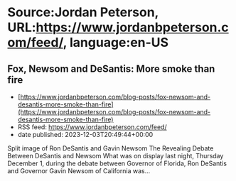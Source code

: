 # Source:Jordan Peterson, URL:https://www.jordanbpeterson.com/feed/, language:en-US

## Fox, Newsom and DeSantis: More smoke than fire
 - [https://www.jordanbpeterson.com/blog-posts/fox-newsom-and-desantis-more-smoke-than-fire](https://www.jordanbpeterson.com/blog-posts/fox-newsom-and-desantis-more-smoke-than-fire)
 - RSS feed: https://www.jordanbpeterson.com/feed/
 - date published: 2023-12-03T20:49:44+00:00

Split image of Ron DeSantis and Gavin Newsom The Revealing Debate Between DeSantis and Newsom What was on display last night, Thursday December 1, during the debate between Governor of Florida, Ron DeSantis and Governor Gavin Newsom of California was...

